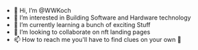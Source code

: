 - 👋 Hi, I’m @WWKoch
- 👀 I’m interested in Building Software and Hardware technology 
- 🌱 I’m currently learning a bunch of exciting Stuff
- 💞️ I’m looking to collaborate on nft landing pages 
- 📫 How to reach me you'll have to find clues on your own 🚀

<!---
WWKoch/WWKoch is a ✨ special ✨ repository because its `README.md` (this file) appears on your GitHub profile.
You can click the Preview link to take a look at your changes.
--->
